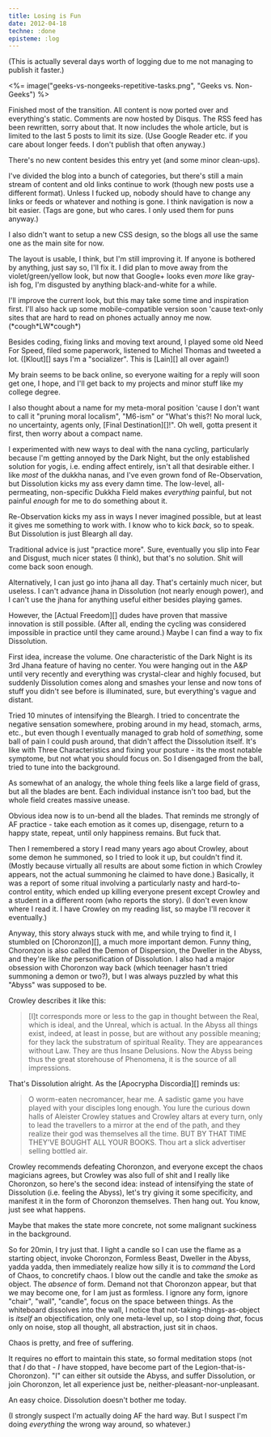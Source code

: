 ```yaml
---
title: Losing is Fun
date: 2012-04-18
techne: :done
episteme: :log
---
```


(This is actually several days worth of logging due to me not managing to publish it faster.)

<%= image("geeks-vs-nongeeks-repetitive-tasks.png", "Geeks vs. Non-Geeks") %>

Finished most of the transition. All content is now ported over and everything's static. Comments are now hosted by Disqus. The RSS feed has been rewritten, sorry about that. It now includes the whole article, but is limited to the last 5 posts to limit its size. (Use Google Reader etc. if you care about longer feeds. I don't publish that often anyway.)

There's no new content besides this entry yet (and some minor clean-ups).

I've divided the blog into a bunch of categories, but there's still a main stream of content and old links continue to work (though new posts use a different format). Unless I fucked up, nobody should have to change any links or feeds or whatever and nothing is gone. I think navigation is now a bit easier. (Tags are gone, but who cares. I only used them for puns anyway.)

I also didn't want to setup a new CSS design, so the blogs all use the same one as the main site for now.

The layout is usable, I think, but I'm still improving it. If anyone is bothered by anything, just say so, I'll fix it. I did plan to move away from the violet/green/yellow look, but now that Google+ looks even *more* like gray-ish fog, I'm disgusted by anything black-and-white for a while.

I'll improve the current look, but this may take some time and inspiration first. I'll also hack up some mobile-compatible version soon 'cause text-only sites that are hard to read on phones actually annoy me now. (\*cough\*LW\*cough\*)

Besides coding, fixing links and moving text around, I played some old Need For Speed, filed some paperwork, listened to Michel Thomas and tweeted a lot. ([Klout][] says I'm a "socializer". This is [Lain][] all over again!)

My brain seems to be back online, so everyone waiting for a reply will soon get one, I hope, and I'll get back to my projects and minor stuff like my college degree.

I also thought about a name for my meta-moral position 'cause I don't want to call it "pruning moral localism", "M6-ism" or "What's this?! No moral luck, no uncertainty, agents only, [Final Destination][]!". Oh well, gotta present it first, then worry about a compact name.

I experimented with new ways to deal with the nana cycling, particularly because I'm getting annoyed by the Dark Night, but the only established solution for yogis, i.e. ending affect entirely, isn't all that desirable either. I like *most* of the dukkha nanas, and I've even grown fond of Re-Observation, but Dissolution kicks my ass every damn time. The low-level, all-permeating, non-specific Dukkha Field makes *everything* painful, but not painful *enough* for me to do something about it.

Re-Observation kicks my ass in ways I never imagined possible, but at least it gives me something to work with. I know who to kick *back*, so to speak. But Dissolution is just Bleargh all day. 

Traditional advice is just "practice more". Sure, eventually you slip into Fear and Disgust, much nicer states (I think), but that's no solution. Shit will come back soon enough.

Alternatively, I can just go into jhana all day. That's certainly much nicer, but useless. I can't advance jhana in Dissolution (not nearly enough power), and I can't use the jhana for anything useful either besides playing games.

However, the [Actual Freedom][] dudes have proven that massive innovation is still possible. (After all, ending the cycling was considered impossible in practice until they came around.) Maybe I can find a way to fix Dissolution.

First idea, increase the volume. One characteristic of the Dark Night is its 3rd Jhana feature of having no center. You were hanging out in the A&P until very recently and everything was crystal-clear and highly focused, but suddenly Dissolution comes along and smashes your lense and now tons of stuff you didn't see before is illuminated, sure, but everything's vague and distant.

Tried 10 minutes of intensifying the Bleargh. I tried to concentrate the negative sensation somewhere, probing around in my head, stomach, arms, etc., but even though I eventually managed to grab hold of *something*, some ball of pain I could push around, that didn't affect the Dissolution itself. It's like with Three Characteristics and fixing your posture - its the most notable symptome, but not what you should focus on. So I disengaged from the ball, tried to tune into the background.

As somewhat of an analogy, the whole thing feels like a large field of grass, but all the blades are bent. Each individual instance isn't too bad, but the whole field creates massive unease.

Obvious idea now is to un-bend all the blades. That reminds me strongly of AF practice - take each emotion as it comes up, disengage, return to a happy state, repeat, until only happiness remains. But fuck that.

Then I remembered a story I read many years ago about Crowley, about some demon he summoned, so I tried to look it up, but couldn't find it. (Mostly because virtually all results are about some fiction in which Crowley appears, not the actual summoning he claimed to have done.) Basically, it was a report of some ritual involving a particularly nasty and hard-to-control entity, which ended up killing everyone present except Crowley and a student in a different room (who reports the story). (I don't even know where I read it. I have Crowley on my reading list, so maybe I'll recover it eventually.)

Anyway, this story always stuck with me, and while trying to find it, I stumbled on [Choronzon][], a much more important demon. Funny thing, Choronzon is also called the Demon of Dispersion, the Dweller in the Abyss, and they're like *the* personification of Dissolution. I also had a major obsession with Choronzon way back (which teenager hasn't tried summoning a demon or two?), but I was always puzzled by what this "Abyss" was supposed to be. 

Crowley describes it like this:

> [I]t corresponds more or less to the gap in thought between the Real, which is ideal, and the Unreal, which is actual. In the Abyss all things exist, indeed, at least in posse, but are without any possible meaning; for they lack the substratum of spiritual Reality. They are appearances without Law. They are thus Insane Delusions. Now the Abyss being thus the great storehouse of Phenomena, it is the source of all impressions.

That's Dissolution alright. As the [Apocrypha Discordia][] reminds us:

> O worm-eaten necromancer, hear me. A sadistic game you have played with your disciples long enough. You lure the curious down halls of Aleister Crowley statues and Crowley altars at every turn, only to lead the travellers to a mirror at the end of the path, and they realize their god was themselves all the time. BUT BY THAT TIME THEY'VE BOUGHT ALL YOUR BOOKS. Thou art a slick advertiser selling bottled air.

Crowley recommends defeating Choronzon, and everyone except the chaos magicians agrees, but Crowley was also full of shit and I really like Choronzon, so here's the second idea: instead of intensifying the state of Dissolution (i.e. feeling the Abyss), let's try giving it some specificity, and manifest it in the form of Choronzon themselves. Then hang out. You know, just see what happens.

Maybe that makes the state more concrete, not some malignant suckiness in the background.

So for 20min, I try just that. I light a candle so I can use the flame as a starting object, invoke Choronzon, Formless Beast, Dweller in the Abyss, yadda yadda, then immediately realize how silly it is to *command* the Lord of Chaos, to concretify chaos. I blow out the candle and take the *smoke* as object. The *absence* of form. Demand not that Choronzon appear, but that we may become one, for I am just as formless. I ignore any form, ignore "chair", "wall", "candle", focus on the space between things. As the whiteboard dissolves into the wall, I notice that not-taking-things-as-object is *itself* an objectification, only one meta-level up, so I stop doing *that*, focus only on noise, stop all thought, all abstraction, just sit in chaos.

Chaos is pretty, and free of suffering.

It requires no effort to maintain this state, so formal meditation stops (not that *I* do that - *I* have stopped, have become part of the Legion-that-is-Choronzon). "I" can either sit outside the Abyss, and suffer Dissolution, or join Choronzon, let all experience just be, neither-pleasant-nor-unpleasant.

An easy choice. Dissolution doesn't bother me today.

(I strongly suspect I'm actually doing AF the hard way. But I suspect I'm doing *everything* the wrong way around, so whatever.)
